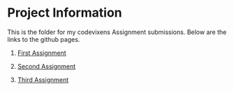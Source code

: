 
# Project Information
This is the folder for my codevixens Assignment submissions. Below are the links to the github pages. 

1. [First Assignment](https://github.com/Jumai26/codevixens_4.0-Assignment/blob/assignment-1/assignment1.js)


2. [Second Assignment](https://github.com/Jumai26/codevixens_4.0-Assignment/blob/assignment-2gt4/assignment2.js)


3. [Third Assignment](https://github.com/Jumai26/codevixens_4.0-Assignment/blob/assignment-3/assignment3.js)

